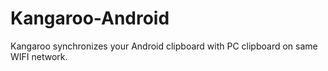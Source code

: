 # Kangaroo-Android
Kangaroo synchronizes your Android clipboard with PC clipboard on same WIFI network.
